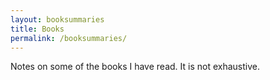```yaml
---
layout: booksummaries
title: Books
permalink: /booksummaries/
---
```


Notes on some of the books I have read. It is not exhaustive.  
